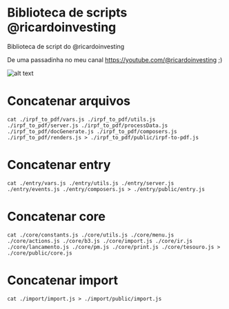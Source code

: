 # Biblioteca de scripts @ricardoinvesting
Biblioteca de script do @ricardoinvesting

De uma passadinha no meu canal https://youtube.com/@ricardoinvesting ;)

![alt text](https://i.ibb.co/2d119LT/profile-rick-1.png)


# Concatenar arquivos
```
cat ./irpf_to_pdf/vars.js ./irpf_to_pdf/utils.js ./irpf_to_pdf/server.js ./irpf_to_pdf/processData.js ./irpf_to_pdf/docGenerate.js ./irpf_to_pdf/composers.js ./irpf_to_pdf/renders.js > ./irpf_to_pdf/public/irpf-to-pdf.js
```


# Concatenar entry
```
cat ./entry/vars.js ./entry/utils.js ./entry/server.js ./entry/events.js ./entry/composers.js > ./entry/public/entry.js
```

# Concatenar core

```
cat ./core/constants.js ./core/utils.js ./core/menu.js ./core/actions.js ./core/b3.js ./core/import.js ./core/ir.js ./core/lancamento.js ./core/pm.js ./core/print.js ./core/tesouro.js > ./core/public/core.js
```

# Concatenar import
```
cat ./import/import.js > ./import/public/import.js
```